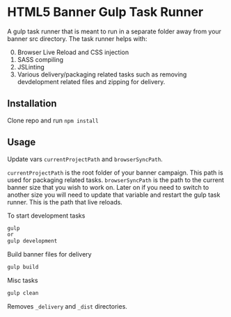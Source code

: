 HTML5 Banner Gulp Task Runner
=============

A gulp task runner that is meant to run in a separate folder away from your banner src directory. The task runner helps with:

0. Browser Live Reload and CSS injection
0. SASS compiling
0. JSLinting
0. Various delivery/packaging related tasks such as removing devdelopment related files and zipping for delivery. 


Installation
-----------
Clone repo and run `npm install`


Usage
-----
Update vars `currentProjectPath` and `browserSyncPath`.

`currentProjectPath` is the root folder of your banner campaign.  This path is used for packaging related tasks.
`browserSyncPath` is the path to the current banner size that you wish to work on.  Later on if you need to switch to another size you will need to update that variable and restart the gulp task runner.  This is the path that live reloads.

To start development tasks

```js
gulp
or
gulp development
```

Build banner files for delivery

```js
gulp build
```

Misc tasks

```js
gulp clean
```
Removes `_delivery` and `_dist` directories.
